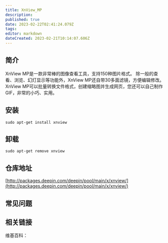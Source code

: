```yaml
---
title: XnView_MP
description: 
published: true
date: 2023-02-22T02:41:24.079Z
tags: 
editor: markdown
dateCreated: 2023-02-21T10:14:07.606Z
---
```


## 简介

XnView MP是一款非常棒的图像查看工具，支持150种图片格式。 除一般的查看、浏览、幻灯显示等功能外，XnView MP还自带30多面滤镜，方便编辑修改。XnView MP可以批量转换文件格式，创建缩略图并生成网页，您还可以自己制作GIF，非常的小巧、实用。

## 安装

`sudo apt-get install xnview`

## 卸载

`sudo apt-get remove xnview`

## 仓库地址

[http://packages.deepin.com/deepin/pool/main/x/xnview/](http://packages.deepin.com/deepin/pool/main/x/xnview/)

## 常见问题

## 相关链接

维基百科：
